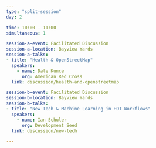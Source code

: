 ```yaml
---
type: "split-session"
day: 2

time: 10:00 - 11:00
simultaneous: 1

session-a-event: Facilitated Discussion
session-a-location: Bayview Yards
session-a-talks:
- title: "Health & OpenStreetMap"
  speakers:
    - name: Dale Kunce
      org: American Red Cross
  link: discussion/health-and-openstreetmap

session-b-event: Facilitated Discussion
session-b-location: Bayview Yards
session-b-talks:
- title: "New Tech & Machine Learning in HOT Workflows"
  speakers:
    - name: Ian Schuler
      org: Development Seed
  link: discussion/new-tech

---
```

